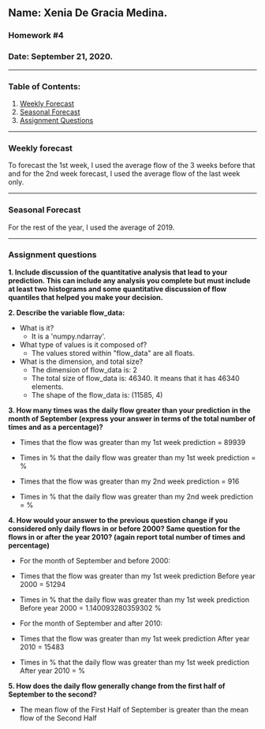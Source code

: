 ## Name: Xenia De Gracia Medina.
### Homework #4
### Date: September 21, 2020.

---
### Table of Contents:
1. [ Weekly Forecast](#weekly)
1. [ Seasonal Forecast](#seasonal)
1. [ Assignment Questions](#questions)

---
<a name="weekly"></a>
### **Weekly forecast**

To forecast the 1st week, I used the average flow of the 3 weeks before that and for the 2nd week forecast, I used the average flow of the last week only.


---
<a name="seasonal"></a>
### **Seasonal Forecast**

For the rest of the year, I used the average of 2019.


---
<a name="questions"></a>
### **Assignment questions**

**1. Include discussion of the quantitative analysis that lead to your prediction. This can include any analysis you complete but must include at least two histograms and some quantitative discussion of flow quantiles that helped you make your decision.**


**2. Describe the variable flow_data:**
- What is it?
  - It is a 'numpy.ndarray'.
- What type of values is it composed of?
  - The values  stored within "flow_data" are all floats.
- What is the dimension, and total size?
  - The dimension of flow_data is: 2
  - The total size of flow_data is: 46340. It means that it has 46340 elements.
  - The shape of the flow_data is: (11585, 4)


**3. How many times was the daily flow greater than your prediction in the month of September (express your answer in terms of the total number of times and as a percentage)?**

- Times that the flow was greater than my 1st week prediction = 89939

- Times in % that the daily flow was greater than my 1st week prediction =  %

- Times that the flow was greater than my 2nd week prediction = 916

- Times in % that the daily flow was greater than my 2nd week prediction =  %


**4. How would your answer to the previous question change if you considered only daily flows in or before 2000? Same question for the flows in or after the year 2010? (again report total number of times and percentage)**

- For the month of September and before 2000:

- Times that the flow was greater than my 1st week prediction Before year 2000 = 51294

- Times in % that the daily flow was greater than my 1st week prediction Before year 2000 = 1.140093280359302 %


- For the month of September and after 2010:

- Times that the flow was greater than my 1st week prediction After year 2010 = 15483

- Times in % that the daily flow was greater than my 1st week prediction After year 2010 =  %


**5. How does the daily flow generally change from the first half of September to the second?**

- The mean flow of the First Half of September is greater than the mean flow of the Second Half
